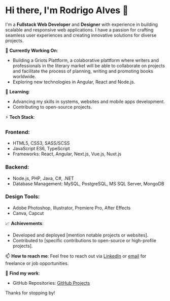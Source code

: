 # Hi there, I'm Rodrigo Alves 👋

I'm a **Fullstack Web Developer** and **Designer** with experience in building scalable and responsive web applications. I have a passion for crafting seamless user experiences and creating innovative solutions for diverse projects.

🔭 **Currently Working On**:
- Building a Griots Plattform, a colaborative plattform where writers and professionals in the literary market will be able to collaborate on projects and facilitate the process of planning, writing and promoting books worldwide.
- Exploring new technologies in Angular, React and Node.js.

🌱 **Learning**:
- Advancing my skills in systems, websites and mobile apps development.
- Contributing to open-source projects.

⚡ **Tech Stack**:

### Frontend:
- HTML5, CSS3, SASS/SCSS
- JavaScript ES6, TypeScript
- Frameworks: React, Angular, Next.js, Vue.js, Nuxt.js

### Backend:
- Node.js, PHP, Java, C#, .NET
- Database Management: MySQL, PostgreSQL, MS SQL Server, MongoDB

### Design Tools:
- Adobe Photoshop, Illustrator, Premiere Pro, After Effects
- Canva, Capcut

📈 **Achievements**:
- Developed and deployed [mention notable projects or websites].
- Contributed to [specific contributions to open-source or high-profile projects].

📫 **How to reach me**:
Feel free to reach out via [LinkedIn](https://www.linkedin.com/in/rodrigo-alves-webdev/) or [email](mailto:rodrigozanldev.com) for freelance or job opportunities.

🔗 **Find my work**:
- GitHub Repositories: [GitHub Projects](https://github.com/rodrigo-alves-webdev)

Thanks for stopping by!
